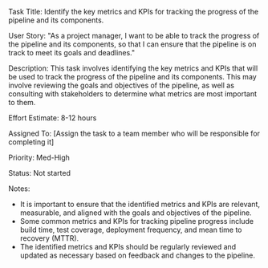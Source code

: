 Task Title: Identify the key metrics and KPIs for tracking the progress of the pipeline and its components.

User Story: "As a project manager, I want to be able to track the progress of the pipeline and its components, so that I can ensure that the pipeline is on track to meet its goals and deadlines."

Description: This task involves identifying the key metrics and KPIs that will be used to track the progress of the pipeline and its components. This may involve reviewing the goals and objectives of the pipeline, as well as consulting with stakeholders to determine what metrics are most important to them.

Effort Estimate: 8-12 hours

Assigned To: [Assign the task to a team member who will be responsible for completing it]

Priority: Med-High

Status: Not started

Notes:
* It is important to ensure that the identified metrics and KPIs are relevant, measurable, and aligned with the goals and objectives of the pipeline.
* Some common metrics and KPIs for tracking pipeline progress include build time, test coverage, deployment frequency, and mean time to recovery (MTTR).
* The identified metrics and KPIs should be regularly reviewed and updated as necessary based on feedback and changes to the pipeline.